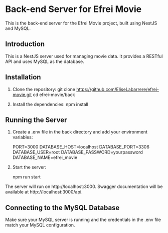 # Back-end Server for Efrei Movie

This is the back-end server for the Efrei Movie project, built using NestJS and MySQL.

## Introduction

This is a NestJS server used for managing movie data. It provides a RESTful API and uses MySQL as the database.

##  Installation
1. Clone the repository:
    git clone https://github.com/EliseLabarrere/efrei-movie.git
    cd efrei-movie/back

2. Install the dependencies:
    npm install

## Running the Server
1. Create a .env file in the back directory and add your environment variables:

    PORT=3000
    DATABASE_HOST=localhost
    DATABASE_PORT=3306
    DATABASE_USER=root
    DATABASE_PASSWORD=yourpassword
    DATABASE_NAME=efrei_movie


2. Start the server:

    npm run start

The server will run on http://localhost:3000.
Swagger documentation will be available at http://localhost:3000/api.

## Connecting to the MySQL Database

Make sure your MySQL server is running and the credentials in the .env file match your MySQL configuration.